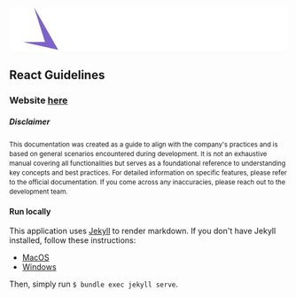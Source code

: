 ![SpaceDev](./assets//img//space-dev-logo.svg)

## React Guidelines

### Website **[here](https://spaceuy.github.io/nest-js-guidelines/)**

##### Disclaimer

<small>This documentation was created as a guide to align with the company's practices and is based on general scenarios encountered during development. It is not an exhaustive manual covering all functionalities but serves as a foundational reference to understanding key concepts and best practices. For detailed information on specific features, please refer to the official documentation. If you come across any inaccuracies, please reach out to the development team.</small>

#### Run locally

This application uses [Jekyll](https://jekyllrb.com/) to render markdown. If you don't have Jekyll installed, follow these instructions:

- [MacOS](https://jekyllrb.com/docs/installation/macos/)
- [Windows](https://jekyllrb.com/docs/installation/windows/)

Then, simply run `$ bundle exec jekyll serve`.
